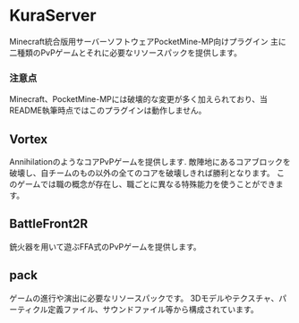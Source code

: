 # KuraServer
Minecraft統合版用サーバーソフトウェアPocketMine-MP向けプラグイン
主に二種類のPvPゲームとそれに必要なリソースパックを提供します。

### 注意点
Minecraft、PocketMine-MPには破壊的な変更が多く加えられており、当README執筆時点ではこのプラグインは動作しません。

## Vortex
AnnihilationのようなコアPvPゲームを提供します.
敵陣地にあるコアブロックを破壊し、自チームのもの以外の全てのコアを破壊しきれば勝利となります。
このゲームでは職の概念が存在し、職ごとに異なる特殊能力を使うことができます。

## BattleFront2R
銃火器を用いて遊ぶFFA式のPvPゲームを提供します。

## pack
ゲームの進行や演出に必要なリソースパックです。
3Dモデルやテクスチャ、パーティクル定義ファイル、サウンドファイル等から構成されています。
